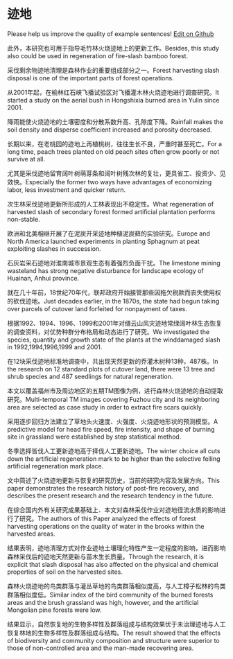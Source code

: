 # 迹地

Please help us improve the quality of example sentences! [Edit on Github](https://github.com/jiyushe/jiyu-example-sentence-source/blob/main/chinese/jidi.md)

<p><span class="chinese">此外，本研究也可用于指导毛竹林火烧迹地上的更新工作。</span><span class="english">Besides, this study also could be used in regeneration of fire-slash bamboo forest.</span></p>

<p><span class="chinese">采伐剩余物迹地清理是森林作业的重要组成部分之一。</span><span class="english">Forest harvesting slash disposal is one of the important parts of forest operations.</span></p>

<p><span class="chinese">从2001年起，在榆林红石峡飞播试验区对飞播灌木林火烧迹地进行调查研究。</span><span class="english">It started a study on the aerial bush in Hongshixia burned area in Yulin since 2001.</span></p>

<p><span class="chinese">降雨能使火烧迹地的土壤密度和分散系数升高、孔隙度下降。</span><span class="english">Rainfall makes the soil density and disperse coefficient increased and porosity decreased.</span></p>

<p><span class="chinese">长期以来，在老桃园的迹地上再植桃树，往往生长不良，严重时甚至死亡。</span><span class="english">For a long time, peach trees planted on old peach sites often grow poorly or not survive at all.</span></p>

<p><span class="chinese">尤其是采伐迹地留育阔叶树萌芽条和阔叶树残次林的复壮，更具省工、投资少、见效快。</span><span class="english">Especially the former two ways have advantages of economizing labor, less investment and quicker return.</span></p>

<p><span class="chinese">次生林采伐迹地更新所形成的人工林表现出不稳定性。</span><span class="english">What regeneration of harvested slash of secondary forest formed artificial plantation performs non-stable.</span></p>

<p><span class="chinese">欧洲和北美相继开展了在泥炭开采迹地种植泥炭藓的实验研究。</span><span class="english">Europe and North America launched experiments in planting Sphagnum at peat exploiting slashes in succession.</span></p>

<p><span class="chinese">石灰岩采石迹地对淮南城市景观生态有着强烈负面干扰。</span><span class="english">The limestone mining wasteland has strong negative disturbance for landscape ecology of Huainan, Anhui province.</span></p>

<p><span class="chinese">就在几十年前，18世纪70年代，联邦政府开始接管那些因拖欠税款而丧失使用权的砍伐迹地。</span><span class="english">Just decades earlier, in the 1870s, the state had begun taking over parcels of cutover land forfeited for nonpayment of taxes.</span></p>

<p><span class="chinese">根据1992、1994、1996、1999和2001年对缙云山风灾迹地常绿阔叶林生态恢复的调查资料，对优势种群分布格局和动态进行了研究。</span><span class="english">We investigated the species, quantity and growth state of the plants at the winddamaged slash in 1992,1994,1996,1999 and 2001.</span></p>

<p><span class="chinese">在12块采伐迹地标准地调查中，共出现天然更新的乔灌木树种13种，487株。</span><span class="english">In the research on 12 standard plots of cutover land, there were 13 tree and shrub species and 487 seedlings for natural regeneration.</span></p>

<p><span class="chinese">本文以覆盖福州市及周边地区的五期TM图像为例，进行森林火烧迹地的自动提取研究。</span><span class="english">Multi-temporal TM images covering Fuzhou city and its neighboring area are selected as case study in order to extract fire scars quickly.</span></p>

<p><span class="chinese">采用逐步回归方法建立了草地头火速度、火强度、火烧迹地形状的预测模型。</span><span class="english">A predictive model for head fire speed, fire intensity, and shape of burning site in grassland were established by step statistical method.</span></p>

<p><span class="chinese">冬季选择皆伐人工更新迹地高于择伐人工更新迹地。</span><span class="english">The winter choice all cuts down the artificial regeneration mark to be higher than the selective felling artificial regeneration mark place.</span></p>

<p><span class="chinese">文中简述了火烧迹地更新与恢复的研究历史，当前的研究内容及发展方向。</span><span class="english">This paper demonstrates the research history of post-fire recovery, and describes the present research and the research tendency in the future.</span></p>

<p><span class="chinese">在综合国内外有关研究成果基础上．本文对森林采伐作业对迹地径流水质的影响进行了研究。</span><span class="english">The authors of this Paper analyzed the effects of forest harvesting operations on the quality of water in the brooks within the harvested areas.</span></p>

<p><span class="chinese">结果表明，迹地清理方式对作业迹地土壤理化特性产生一定程度的影响，进而影响森林采伐后的迹地天然更新与苗木生长质量。</span><span class="english">Through the research, it is explicit that slash disposal has also affected on the physical and chemical properties of soil on the harvested sites.</span></p>

<p><span class="chinese">森林火烧迹地的鸟类群落与灌丛草地的鸟类群落相似度高，与人工樟子松林的鸟类群落相似度低。</span><span class="english">Similar index of the bird community of the burned forests areas and the brush grassland was high, however, and the artificial Mongolian pine forests were low.</span></p>

<p><span class="chinese">结果显示，自然恢复地的生物多样性及群落组成与结构效果优于未治理迹地与人工恢复林地的生物多样性及群落组成与结构。</span><span class="english">The result showed that the effects of biodiversity and community composition and structure were superior to those of non-controlled area and the man-made recovering area.</span></p>

